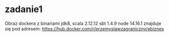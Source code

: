 # zadanie1

Obraz dockera z binariami jdk8, scala 2.12.12 sbt 1.4.9 node 14.16.1 znajduje się pod adresem: 
https://hub.docker.com/r/przemyslawzagraniczny/ebiznes
